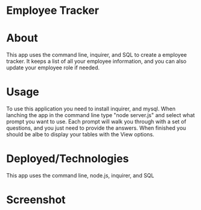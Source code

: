 # Employee Tracker 
# About
This app uses the command line, inquirer, and SQL to create a employee tracker. It keeps a list of all your employee information, and you can also update your employee role if needed.
# Usage
To use this application you need to install inquirer, and mysql. When lanching the app in the command line type "node server.js" and select what prompt you want to use. Each prompt will walk you through with a set of questions, and you just need to provide the answers. When finished you should be albe to display your tables with the View options.  
# Deployed/Technologies
This app uses the command line, node.js, inquirer, and SQL
# Screenshot
